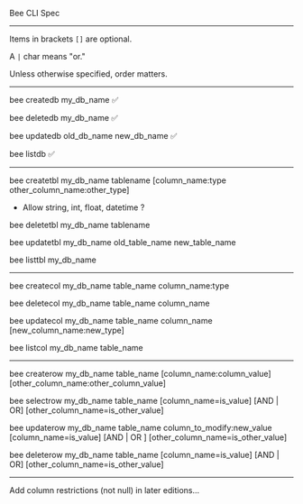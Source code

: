 Bee CLI Spec

------------------------

Items in brackets `[]` are optional.

A `|` char means "or."

Unless otherwise specified, order matters.

------------------------

bee createdb my_db_name ✅

bee deletedb my_db_name ✅

bee updatedb old_db_name new_db_name ✅

bee listdb ✅

------------------------

bee createtbl my_db_name tablename [column_name:type other_column_name:other_type]
- Allow string, int, float, datetime ?

bee deletetbl my_db_name tablename

bee updatetbl my_db_name old_table_name new_table_name

bee listtbl my_db_name

------------------------

bee createcol my_db_name table_name column_name:type

bee deletecol my_db_name table_name column_name

bee updatecol my_db_name table_name column_name [new_column_name:new_type]

bee listcol my_db_name table_name

------------------------

bee createrow my_db_name table_name [column_name:column_value] [other_column_name:other_column_value]

bee selectrow my_db_name table_name [column_name=is_value] [AND | OR] [other_column_name=is_other_value]

bee updaterow my_db_name table_name column_to_modify:new_value [column_name=is_value] [AND | OR ] [other_column_name=is_other_value]

bee deleterow my_db_name table_name [column_name=is_value] [AND | OR] [other_column_name=is_other_value]

------------------------

Add column restrictions (not null) in later editions...
